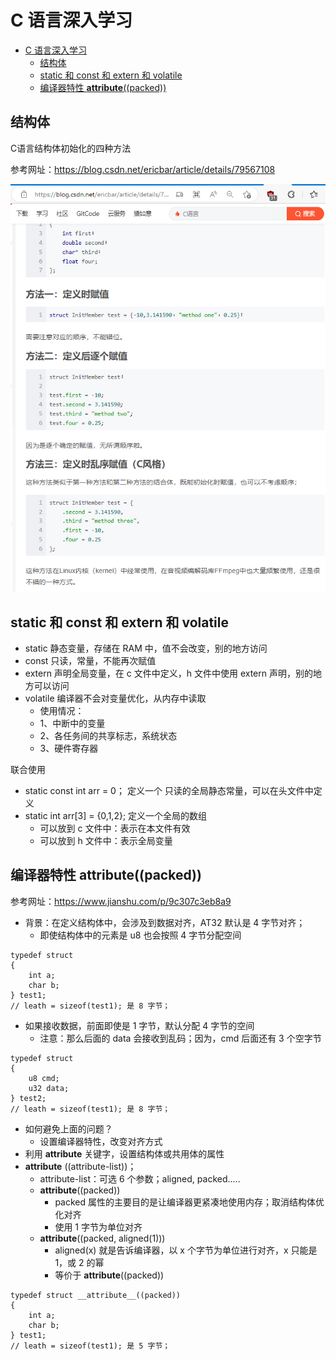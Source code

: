 # C 语言深入学习

- [C 语言深入学习](#c-语言深入学习)
  - [结构体](#结构体)
  - [static 和 const 和 extern 和 volatile](#static-和-const-和-extern-和-volatile)
  - [编译器特性 __attribute__((packed))](#编译器特性-attributepacked)

## 结构体

C语言结构体初始化的四种方法

参考网址：https://blog.csdn.net/ericbar/article/details/79567108

![img](./img/2023-1-13_C_Struct_Init.jpg)

## static 和 const 和 extern 和 volatile

- static 静态变量，存储在 RAM 中，值不会改变，别的地方访问
- const 只读，常量，不能再次赋值
- extern 声明全局变量，在 c 文件中定义，h 文件中使用 extern 声明，别的地方可以访问
- volatile 编译器不会对变量优化，从内存中读取
  - 使用情况：
  - 1、中断中的变量
  - 2、各任务间的共享标志，系统状态
  - 3、硬件寄存器

联合使用

- static const int arr = 0； 定义一个 只读的全局静态常量，可以在头文件中定义
- static int arr[3] = {0,1,2};  定义一个全局的数组
  - 可以放到 c 文件中：表示在本文件有效
  - 可以放到 h 文件中：表示全局变量

## 编译器特性 __attribute__((packed))

参考网址：https://www.jianshu.com/p/9c307c3eb8a9

- 背景：在定义结构体中，会涉及到数据对齐，AT32 默认是 4 字节对齐；
  - 即使结构体中的元素是 u8 也会按照 4 字节分配空间

```
typedef struct
{
    int a;
    char b;
} test1;
// leath = sizeof(test1); 是 8 字节；
```

- 如果接收数据，前面即使是 1 字节，默认分配 4 字节的空间
  - 注意：那么后面的 data 会接收到乱码；因为，cmd 后面还有 3 个空字节

```
typedef struct
{
    u8 cmd;
    u32 data;
} test2;
// leath = sizeof(test1); 是 8 字节；
```

- 如何避免上面的问题？
  - 设置编译器特性，改变对齐方式
- 利用 __attribute__ 关键字，设置结构体或共用体的属性
- __attribute__ ((attribute-list))；
  - attribute-list：可选 6 个参数；aligned, packed.....
  - __attribute__((packed))
    - packed 属性的主要目的是让编译器更紧凑地使用内存；取消结构体优化对齐
    - 使用 1 字节为单位对齐
  - __attribute__((packed, aligned(1)))
    - aligned(x) 就是告诉编译器，以 x 个字节为单位进行对齐，x 只能是 1，或 2 的幂
    - 等价于 __attribute__((packed))

```
typedef struct __attribute__((packed))
{
    int a;
    char b;
} test1;
// leath = sizeof(test1); 是 5 字节；
```
